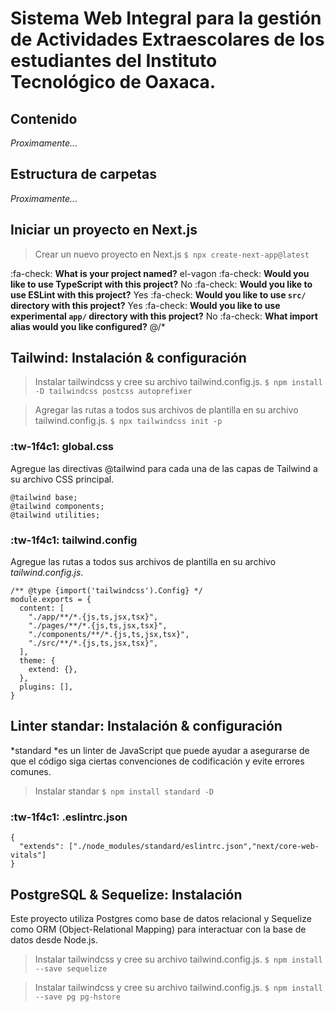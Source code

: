 # Sistema Web Integral para la gestión de Actividades Extraescolares de los estudiantes del Instituto Tecnológico de Oaxaca.

## Contenido
*Proximamente...*
## Estructura de carpetas
*Proximamente...*

## Iniciar un proyecto en Next.js
>Crear un nuevo proyecto en Next.js
`$ npx create-next-app@latest`

:fa-check: **What is your project named?** el-vagon
:fa-check: **Would you like to use TypeScript with this project?** No
:fa-check: **Would you like to use ESLint with this project?** Yes
:fa-check: **Would you like to use `src/` directory with this project?** Yes
:fa-check: **Would you like to use experimental `app/` directory with this project?**  No
:fa-check: **What import alias would you like configured?** @/*

## Tailwind: Instalación & configuración
>Instalar tailwindcss y cree su archivo tailwind.config.js.
`$ npm install -D tailwindcss postcss autoprefixer`

>Agregar las rutas a todos sus archivos de plantilla en su archivo tailwind.config.js.
`$ npx tailwindcss init -p`

### :tw-1f4c1: global.css
Agregue las directivas @tailwind para cada una de las capas de Tailwind a su archivo CSS principal.

    @tailwind base;
    @tailwind components;
    @tailwind utilities;


### :tw-1f4c1: tailwind.config
Agregue las rutas a todos sus archivos de plantilla en su archivo *tailwind.config.js*.

    /** @type {import('tailwindcss').Config} */
    module.exports = {
      content: [
        "./app/**/*.{js,ts,jsx,tsx}",
        "./pages/**/*.{js,ts,jsx,tsx}",
        "./components/**/*.{js,ts,jsx,tsx}",
        "./src/**/*.{js,ts,jsx,tsx}",
      ],
      theme: {
        extend: {},
      },
      plugins: [],
    }

## Linter standar: Instalación & configuración
*standard *es un linter de JavaScript que puede ayudar a asegurarse de que el código siga ciertas convenciones de codificación y evite errores comunes.
>Instalar standar
`$ npm install standard -D`

###  :tw-1f4c1: .eslintrc.json
    {
      "extends": ["./node_modules/standard/eslintrc.json","next/core-web-vitals"]
    }

## PostgreSQL & Sequelize: Instalación
Este proyecto utiliza Postgres como base de datos relacional y Sequelize como ORM (Object-Relational Mapping) para interactuar con la base de datos desde Node.js.
>Instalar tailwindcss y cree su archivo tailwind.config.js.
`$ npm install --save sequelize`

>Instalar tailwindcss y cree su archivo tailwind.config.js.
`$ npm install --save pg pg-hstore`